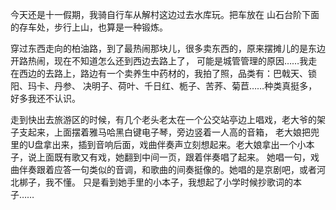 今天还是十一假期，我骑自行车从解村这边过去水库玩。把车放在
山石台阶下面的存车处，步行上山，也算是一种锻炼。

穿过东西走向的柏油路，到了最热闹那块儿，很多卖东西的，原来摆摊儿的是东边开路热闹，现在不知道怎么还到西边去路上了，
可能是城管管理的原因……我走在西边的去路上，路边有一个卖养生中药材的，我拍了照，品类有：巴戟天、锁阳、玛卡、丹参、
决明子、荷叶、千日红、栀子、苦荞、菊苣……种类真挺多，好多我还不认识。

走到快出去旅游区的时候，有几个老头老太在一个公交站亭边上唱戏，老大爷的架子支起来，上面摆着雅马哈黑白键电子琴，旁边竖着一人高的音箱，
老大娘把兜里的U盘拿出来，插到音响后面，戏曲伴奏声立刻想起来。老大娘拿出一个小本子，说上面既有歌又有戏，她翻到中间一页，跟着伴奏唱了起来。
她唱一句，戏曲伴奏跟着应答一句类似的音调，和歌曲的间奏挺像的。她唱的是京剧吧，或者河北梆子，我不懂。
只是看到她手里的小本子，我想起了小学时候抄歌词的本子……
